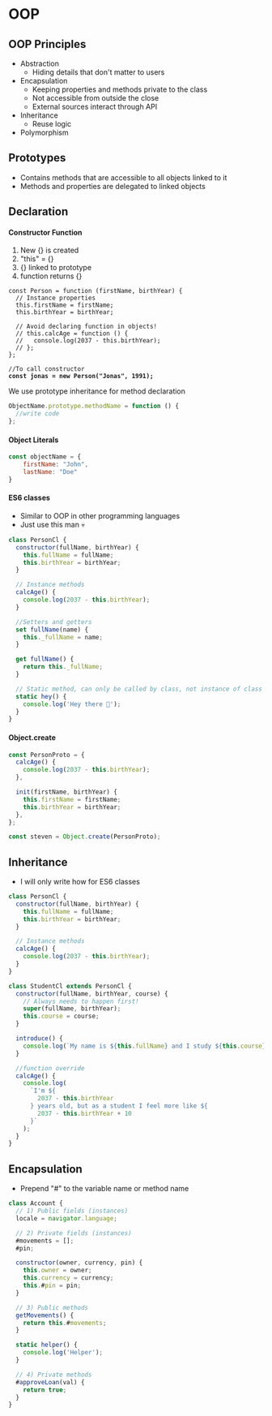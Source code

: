 # OOP

## OOP Principles

* Abstraction
  * Hiding details that don't matter to users
* Encapsulation
  * Keeping properties and methods private to the class
  * Not accessible from outside the close
  * External sources interact through API
* Inheritance
  * Reuse logic
* Polymorphism



## Prototypes

* Contains methods that are accessible to all objects linked to it
* Methods and properties are delegated to linked objects



## Declaration

#### Constructor Function

1. New {} is created
2. "this" = {}
3. {} linked to prototype
4. function returns {}

<pre class="language-javascript"><code class="lang-javascript">const Person = function (firstName, birthYear) {
  // Instance properties
  this.firstName = firstName;
  this.birthYear = birthYear;

  // Avoid declaring function in objects!
  // this.calcAge = function () {
  //   console.log(2037 - this.birthYear);
  // };
};

//To call constructor
<strong>const jonas = new Person("Jonas", 1991);
</strong></code></pre>

We use prototype inheritance for method declaration

```javascript
ObjectName.prototype.methodName = function () {
  //write code
};
```

#### Object Literals

```javascript
const objectName = {
    firstName: "John",
    lastName: "Doe"
}
```

#### ES6 classes

* Similar to OOP in other programming languages
* Just use this man 💀

```javascript
class PersonCl {
  constructor(fullName, birthYear) {
    this.fullName = fullName;
    this.birthYear = birthYear;
  }

  // Instance methods
  calcAge() {
    console.log(2037 - this.birthYear);
  }

  //Setters and getters
  set fullName(name) {
    this._fullName = name;
  }

  get fullName() {
    return this._fullName;
  }

  // Static method, can only be called by class, not instance of class
  static hey() {
    console.log('Hey there 👋');
  }
}
```

#### Object.create

```javascript
const PersonProto = {
  calcAge() {
    console.log(2037 - this.birthYear);
  },

  init(firstName, birthYear) {
    this.firstName = firstName;
    this.birthYear = birthYear;
  },
};

const steven = Object.create(PersonProto);
```

## Inheritance

* I will only write how for ES6 classes

```javascript
class PersonCl {
  constructor(fullName, birthYear) {
    this.fullName = fullName;
    this.birthYear = birthYear;
  }

  // Instance methods
  calcAge() {
    console.log(2037 - this.birthYear);
  }
}

class StudentCl extends PersonCl {
  constructor(fullName, birthYear, course) {
    // Always needs to happen first!
    super(fullName, birthYear);
    this.course = course;
  }

  introduce() {
    console.log(`My name is ${this.fullName} and I study ${this.course}`);
  }

  //function override
  calcAge() {
    console.log(
      `I'm ${
        2037 - this.birthYear
      } years old, but as a student I feel more like ${
        2037 - this.birthYear + 10
      }`
    );
  }
}
```



## Encapsulation

* Prepend "#" to the variable name or method name

```javascript
class Account {
  // 1) Public fields (instances)
  locale = navigator.language;

  // 2) Private fields (instances)
  #movements = [];
  #pin;

  constructor(owner, currency, pin) {
    this.owner = owner;
    this.currency = currency;
    this.#pin = pin;
  }

  // 3) Public methods
  getMovements() {
    return this.#movements;
  }

  static helper() {
    console.log('Helper');
  }

  // 4) Private methods
  #approveLoan(val) {
    return true;
  }
}
```
